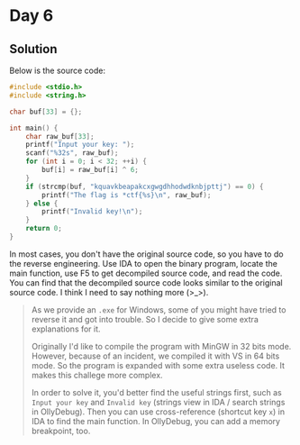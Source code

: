 # Day 6

## Solution

Below is the source code:

```c
#include <stdio.h>
#include <string.h>

char buf[33] = {};

int main() {
    char raw_buf[33];
    printf("Input your key: ");
    scanf("%32s", raw_buf);
    for (int i = 0; i < 32; ++i) {
        buf[i] = raw_buf[i] ^ 6;
    }
    if (strcmp(buf, "kquavkbeapakcxgwgdhhodwdknbjpttj") == 0) {
        printf("The flag is *ctf{%s}\n", raw_buf);
    } else {
        printf("Invalid key!\n");
    }
    return 0;
}
```

In most cases, you don't have the original source code, so you have to do the reverse engineering. Use IDA to open the binary program, locate the main function, use F5 to get decompiled source code, and read the code. You can find that the decompiled source code looks similar to the original source code.
I think I need to say nothing more (>_>).

> As we provide an `.exe` for Windows, some of you might have tried to reverse it and got into trouble.
> So I decide to give some extra explanations for it.
> 
> Originally I'd like to compile the program with MinGW in 32 bits mode. However, because of an incident, we compiled it with VS in 64 bits mode. 
> So the program is expanded with some extra useless code. It makes this challege more complex.
> 
> In order to solve it, you'd better find the useful strings first, such as `Input your key` and `Invalid key` (strings view in IDA / search strings in OllyDebug).
> Then you can use cross-reference (shortcut key `x`) in IDA to find the main function. In OllyDebug, you can add a memory breakpoint, too.

